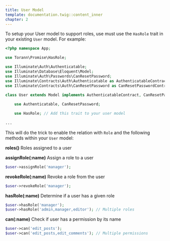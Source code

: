 ```yaml
---
title: User Model
template: documentation.twig::content_inner
chapter: 2
---
```


To setup your User model to support roles, use must use the `HasRole` trait in your existing `User` model. For example:

~~~php
<?php namespace App;

use Torann\Promise\HasRole;

use Illuminate\Auth\Authenticatable;
use Illuminate\Database\Eloquent\Model;
use Illuminate\Auth\Passwords\CanResetPassword;
use Illuminate\Contracts\Auth\Authenticatable as AuthenticatableContract;
use Illuminate\Contracts\Auth\CanResetPassword as CanResetPasswordContract;

class User extends Model implements AuthenticatableContract, CanResetPasswordContract {
	
	use Authenticatable, CanResetPassword;

    use HasRole; // Add this trait to your user model
    
...
~~~
    
This will do the trick to enable the relation with `Role` and the following methods within your `User` model:

**roles()** 
Roles assigned to a user

**assignRole(:name)** 
Assign a role to a user

~~~php
$user->assignRole('manager');
~~~

**revokeRole(:name)** 
Revoke a role from the user

~~~php
$user->revokeRole('manager');
~~~

**hasRole(:name)** 
Determine if a user has a given role

~~~php
$user->hasRole('manager');
$user->hasRole('admin,manager,editor'); // Multiple roles
~~~

**can(:name)** 
Check if user has a permission by its name

~~~php
$user->can('edit_posts');
$user->can('edit_posts,edit_comments'); // Multiple permissions
~~~
